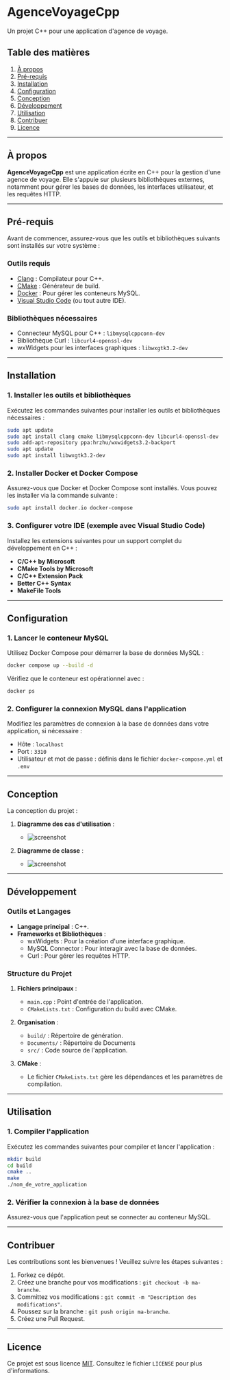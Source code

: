 
# AgenceVoyageCpp

Un projet C++ pour une application d'agence de voyage.

## Table des matières

1. [À propos](#à-propos)
2. [Pré-requis](#pré-requis)
3. [Installation](#installation)
4. [Configuration](#configuration)
5. [Conception](#conception)
6. [Développement](#développement)
7. [Utilisation](#utilisation)
8. [Contribuer](#contribuer)
9. [Licence](#licence)

---

## À propos

**AgenceVoyageCpp** est une application écrite en C++ pour la gestion d'une agence de voyage. Elle s'appuie sur plusieurs bibliothèques externes, notamment pour gérer les bases de données, les interfaces utilisateur, et les requêtes HTTP.

---

## Pré-requis

Avant de commencer, assurez-vous que les outils et bibliothèques suivants sont installés sur votre système :

### Outils requis

- [Clang](https://clang.llvm.org/) : Compilateur pour C++.
- [CMake](https://cmake.org/) : Générateur de build.
- [Docker](https://www.docker.com/) : Pour gérer les conteneurs MySQL.
- [Visual Studio Code](https://code.visualstudio.com/) (ou tout autre IDE).

### Bibliothèques nécessaires

- Connecteur MySQL pour C++ : `libmysqlcppconn-dev`
- Bibliothèque Curl : `libcurl4-openssl-dev`
- wxWidgets pour les interfaces graphiques : `libwxgtk3.2-dev`

---

## Installation

### 1. Installer les outils et bibliothèques

Exécutez les commandes suivantes pour installer les outils et bibliothèques nécessaires :

```bash
sudo apt update
sudo apt install clang cmake libmysqlcppconn-dev libcurl4-openssl-dev
sudo add-apt-repository ppa:hrzhu/wxwidgets3.2-backport
sudo apt update
sudo apt install libwxgtk3.2-dev
```

### 2. Installer Docker et Docker Compose

Assurez-vous que Docker et Docker Compose sont installés. Vous pouvez les installer via la commande suivante :

```bash
sudo apt install docker.io docker-compose
```

### 3. Configurer votre IDE (exemple avec Visual Studio Code)

Installez les extensions suivantes pour un support complet du développement en C++ :
- **C/C++ by Microsoft**
- **CMake Tools by Microsoft**
- **C/C++ Extension Pack**
- **Better C++ Syntax**
- **MakeFile Tools**

---

## Configuration

### 1. Lancer le conteneur MySQL

Utilisez Docker Compose pour démarrer la base de données MySQL :

```bash
docker compose up --build -d
```

Vérifiez que le conteneur est opérationnel avec :

```bash
docker ps
```

### 2. Configurer la connexion MySQL dans l'application

Modifiez les paramètres de connexion à la base de données dans votre application, si nécessaire :
- Hôte : `localhost`
- Port : `3310`
- Utilisateur et mot de passe : définis dans le fichier `docker-compose.yml` et `.env`

---

## Conception

La conception du projet :

1. **Diagramme des cas d'utilisation** :
   - ![screenshot](Documents/DiagrammeCasUtilisations/DUse.png)

2. **Diagramme de classe** :
   - ![screenshot](Documents/DiagrammeDeClasse/DClasse.png)

---

## Développement

### Outils et Langages
- **Langage principal** : C++.
- **Frameworks et Bibliothèques** :
  - wxWidgets : Pour la création d'une interface graphique.
  - MySQL Connector : Pour interagir avec la base de données.
  - Curl : Pour gérer les requêtes HTTP.

### Structure du Projet
1. **Fichiers principaux** :
   - `main.cpp` : Point d'entrée de l'application.
   - `CMakeLists.txt` : Configuration du build avec CMake.

2. **Organisation** :
   - `build/` : Répertoire de génération.
   - `Documents/` : Répertoire de Documents 
   - `src/` : Code source de l'application.

3. **CMake** :
   - Le fichier `CMakeLists.txt` gère les dépendances et les paramètres de compilation.

---

## Utilisation

### 1. Compiler l'application

Exécutez les commandes suivantes pour compiler et lancer l'application :

```bash
mkdir build
cd build
cmake ..
make
./nom_de_votre_application
```

### 2. Vérifier la connexion à la base de données

Assurez-vous que l'application peut se connecter au conteneur MySQL.

---

## Contribuer

Les contributions sont les bienvenues ! Veuillez suivre les étapes suivantes :
1. Forkez ce dépôt.
2. Créez une branche pour vos modifications : `git checkout -b ma-branche`.
3. Committez vos modifications : `git commit -m "Description des modifications"`.
4. Poussez sur la branche : `git push origin ma-branche`.
5. Créez une Pull Request.

---

## Licence

Ce projet est sous licence [MIT](LICENSE). Consultez le fichier `LICENSE` pour plus d'informations.
